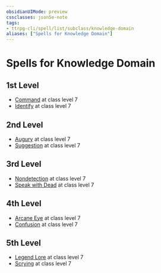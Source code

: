 ```yaml
---
obsidianUIMode: preview
cssclasses: json5e-note
tags:
- ttrpg-cli/spell/list/subclass/knowledge-domain
aliases: ["Spells for Knowledge Domain"]
---
```

# Spells for Knowledge Domain

## 1st Level

- [Command](/CLI/spells/command.md "PHB") at class level 7
- [Identify](/CLI/spells/identify.md "PHB") at class level 7

## 2nd Level

- [Augury](/CLI/spells/augury.md "PHB") at class level 7
- [Suggestion](/CLI/spells/suggestion.md "PHB") at class level 7

## 3rd Level

- [Nondetection](/CLI/spells/nondetection.md "PHB") at class level 7
- [Speak with Dead](/CLI/spells/speak-with-dead.md "PHB") at class level 7

## 4th Level

- [Arcane Eye](/CLI/spells/arcane-eye.md "PHB") at class level 7
- [Confusion](/CLI/spells/confusion.md "PHB") at class level 7

## 5th Level

- [Legend Lore](/CLI/spells/legend-lore.md "PHB") at class level 7
- [Scrying](/CLI/spells/scrying.md "PHB") at class level 7